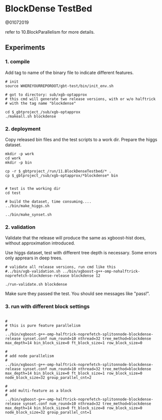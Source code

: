 BlockDense TestBed 
=================================

@01072019

refer to 10.BlockParallelism for more details.

## Experiments

### 1. compile

Add tag to name of the binary file to indicate different features.

```
# init
source WHEREYOURREPOROOT/gbt-test/bin/init_env.sh 

# got to directory: sub/xgb-optapprox
# this cmd will generate two release versions, with or w/o halftrick
# with the tag name "blockdense"

cd $_gbtproject_/sub/xgb-optapprox
./makeall.sh blockdense

```

### 2. deployment

Copy released bin files and the test scripts to a work dir.
Prepare the higgs dataset.

```
mkdir -p work
cd work
mkdir -p bin

cp -r $_gbtproject_/run/11.BlockDenseTestbed/* .
cp $_gbtproject_/sub/xgb-optapprox/*blockdense* bin


# test is the working dir
cd test

# build the dataset, time consuming....
../bin/make_higgs.sh

../bin/make_synset.sh

```

### 2. validation

Validate that the release will produce the same as xgboost-hist does, without approximation introduced.

Use higgs dataset, test with different tree depth is necessary. Some errors only apprears in deep trees.

```
# validate all release versions, run cmd like this
#../bin/xgb-validation.sh ../bin/xgboost-g++-omp-nohalftrick-noprefetch-blockdense-release blockdense 12

./run-validate.sh blockdense

```

Make sure they passed the test. You should see messages like "pass!".

### 3. run with different block settings

```

#
# this is pure feature parallelism
#
../bin/xgboost-g++-omp-halftrick-noprefetch-splitonnode-blockdense-release synset.conf num_round=10 nthread=32 tree_method=blockdense max_depth=14 bin_block_size=0 ft_block_size=1 row_block_size=0 

#
# add node parallelism
#
../bin/xgboost-g++-omp-halftrick-noprefetch-splitonnode-blockdense-release synset.conf num_round=10 nthread=32 tree_method=blockdense max_depth=14 bin_block_size=0 ft_block_size=1 row_block_size=0 node_block_size=32 group_parallel_cnt=2

#
# add multi-feature as a block
#
../bin/xgboost-g++-omp-halftrick-noprefetch-splitonnode-blockdense-release synset.conf num_round=10 nthread=32 tree_method=blockdense max_depth=14 bin_block_size=0 ft_block_size=8 row_block_size=0 node_block_size=32 group_parallel_cnt=1


```








